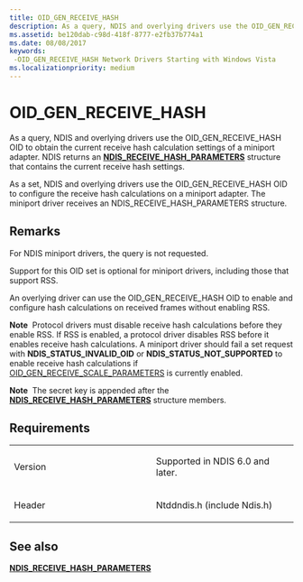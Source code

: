 ```yaml
---
title: OID_GEN_RECEIVE_HASH
description: As a query, NDIS and overlying drivers use the OID_GEN_RECEIVE_HASH OID to obtain the current receive hash calculation settings of a miniport adapter.
ms.assetid: be120dab-c98d-418f-8777-e2fb37b774a1
ms.date: 08/08/2017
keywords: 
 -OID_GEN_RECEIVE_HASH Network Drivers Starting with Windows Vista
ms.localizationpriority: medium
---
```


# OID\_GEN\_RECEIVE\_HASH


As a query, NDIS and overlying drivers use the OID\_GEN\_RECEIVE\_HASH OID to obtain the current receive hash calculation settings of a miniport adapter. NDIS returns an [**NDIS\_RECEIVE\_HASH\_PARAMETERS**](https://docs.microsoft.com/windows-hardware/drivers/ddi/content/ntddndis/ns-ntddndis-_ndis_receive_hash_parameters) structure that contains the current receive hash settings.

As a set, NDIS and overlying drivers use the OID\_GEN\_RECEIVE\_HASH OID to configure the receive hash calculations on a miniport adapter. The miniport driver receives an NDIS\_RECEIVE\_HASH\_PARAMETERS structure.

Remarks
-------

For NDIS miniport drivers, the query is not requested.

Support for this OID set is optional for miniport drivers, including those that support RSS.

An overlying driver can use the OID\_GEN\_RECEIVE\_HASH OID to enable and configure hash calculations on received frames without enabling RSS.

**Note**  Protocol drivers must disable receive hash calculations before they enable RSS. If RSS is enabled, a protocol driver disables RSS before it enables receive hash calculations. A miniport driver should fail a set request with **NDIS\_STATUS\_INVALID\_OID** or **NDIS\_STATUS\_NOT\_SUPPORTED** to enable receive hash calculations if [OID\_GEN\_RECEIVE\_SCALE\_PARAMETERS](oid-gen-receive-scale-parameters.md) is currently enabled.

 

**Note**  The secret key is appended after the [**NDIS\_RECEIVE\_HASH\_PARAMETERS**](https://docs.microsoft.com/windows-hardware/drivers/ddi/content/ntddndis/ns-ntddndis-_ndis_receive_hash_parameters) structure members.

 

Requirements
------------

<table>
<colgroup>
<col width="50%" />
<col width="50%" />
</colgroup>
<tbody>
<tr class="odd">
<td><p>Version</p></td>
<td><p>Supported in NDIS 6.0 and later.</p></td>
</tr>
<tr class="even">
<td><p>Header</p></td>
<td>Ntddndis.h (include Ndis.h)</td>
</tr>
</tbody>
</table>

## See also


[**NDIS\_RECEIVE\_HASH\_PARAMETERS**](https://docs.microsoft.com/windows-hardware/drivers/ddi/content/ntddndis/ns-ntddndis-_ndis_receive_hash_parameters)

 

 




